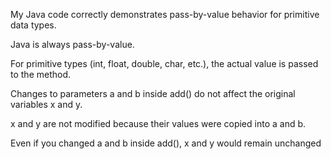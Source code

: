 My Java code correctly demonstrates pass-by-value behavior for primitive data types.

Java is always pass-by-value.

For primitive types (int, float, double, char, etc.), the actual value is passed to the method.

Changes to parameters a and b inside add() do not affect the original variables x and y.

x and y are not modified because their values were copied into a and b.

Even if you changed a and b inside add(), x and y would remain unchanged
